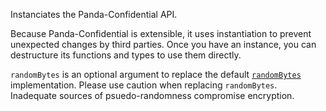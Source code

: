 Instanciates the Panda-Confidential API.

Because Panda-Confidential is extensible, it uses instantiation to prevent unexpected changes by third parties. Once you have an instance, you can destructure its functions and types to use them directly.

`randomBytes` is an optional argument to replace the default [`randomBytes`]() implementation. Please use caution when replacing `randomBytes`.  Inadequate sources of psuedo-randomness compromise encryption.
